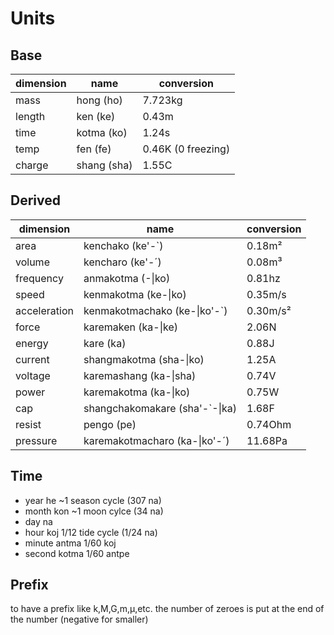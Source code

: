 # Units
## Base
|dimension|name       |conversion|
|---------|-----------|----------|
|mass     |hong (ho)  |7.723kg |
|length   |ken (ke)   |0.43m |
|time     |kotma (ko) |1.24s |
|temp     |fen (fe)   |0.46K (0 freezing) |
|charge   |shang (sha)|1.55C |
## Derived
|dimension   |name                          |conversion|
|------------|------------------------------|----------|
|area        |kenchako (ke'-`)              |0.18m²
|volume      |kencharo (ke'-´)              |0.08m³
|frequency   |anmakotma (-\|ko)             |0.81hz
|speed       |kenmakotma (ke-\|ko)          |0.35m/s
|acceleration|kenmakotmachako (ke-\|ko'-`)  |0.30m/s²
|force       |karemaken (ka-\|ke)           |2.06N
|energy      |kare (ka)                     |0.88J
|current     |shangmakotma (sha-\|ko)       |1.25A
|voltage     |karemashang (ka-\|sha)        |0.74V
|power       |karemakotma (ka-\|ko)         |0.75W
|cap         |shangchakomakare (sha'-`-\|ka)|1.68F
|resist      |pengo (pe)                    |0.74Ohm
|pressure    |karemakotmacharo (ka-\|ko'-´) |11.68Pa
## Time
- year he ~1 season cycle (307 na)
- month kon ~1 moon cylce (34 na)
- day na
- hour koj 1/12 tide cycle (1/24 na)
- minute antma 1/60 koj
- second kotma 1/60 antpe
## Prefix
to have a prefix like k,M,G,m,µ,etc. the number of zeroes is put at the end of the number (negative for smaller)
